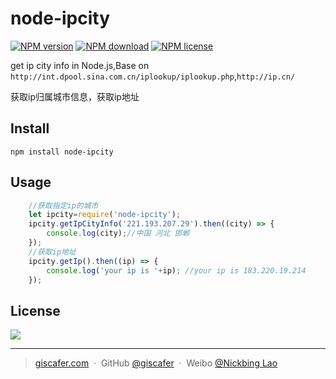 # node-ipcity

[![NPM version](https://img.shields.io/npm/v/node-ipcity.svg?style=flat-square)](https://www.npmjs.com/package/node-ipcity)
[![NPM download](https://img.shields.io/npm/dt/node-ipcity.svg?maxAge=2592000?style=flat-square)](https://www.npmjs.com/package/node-ipcity)
[![NPM license](https://img.shields.io/npm/l/node-ipcity.svg?style=flat-square)](https://www.npmjs.com/package/node-ipcity)

get ip city info in Node.js,Base on `http://int.dpool.sina.com.cn/iplookup/iplookup.php`,`http://ip.cn/`

获取ip归属城市信息，获取ip地址

## Install

	npm install node-ipcity

## Usage

```javascript
	//获取指定ip的城市
	let ipcity=require('node-ipcity');
	ipcity.getIpCityInfo('221.193.207.29').then((city) => {
		console.log(city);//中国 河北 邯郸
	});
	//获取ip地址
	ipcity.getIp().then((ip) => {
		console.log('your ip is '+ip); //your ip is 183.220.19.214
	});

```
## License

![](https://img.shields.io/badge/license-MIT-blue.svg)

---

> [giscafer.com](http://giscafer.com) &nbsp;&middot;&nbsp;
> GitHub [@giscafer](https://github.com/giscafer) &nbsp;&middot;&nbsp;
> Weibo [@Nickbing Lao](https://weibo.com/laohoubin)
